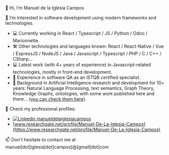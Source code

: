 👋 Hi, I’m Manuel de la Iglesia Campos

👀 I’m interested in software development using modern frameworks and technologies.
- 💻 Currently working in React / Typescript / JS / Python / Odoo / Marionnette.
- 🛠️ Other technologies and languages known: React / React-Native / Vue / ExpressJS / NodeJS / Java / Javascript / Typescript / PHP / C / C++ / CSharp...
- 💻 Latest work (with 4+ years of experience) in Javascript-related technologies, mostly in front-end development.
- 🔎 Experience in software QA as an ISTQB certified specialist.
- 📖 Background in Artificial Intelligence research and development for 10+ years: Natural Language Processing, text semantics, Graph Theory, Knowledge Graphs, ontologies, with some work published here and there... ([you can check them here](https://www.researchgate.net/profile/Manuel-De-La-Iglesia-Campos-2/research)).

🌱 Check my professional profiles:
- [![Linkedin](https://i.stack.imgur.com/gVE0j.png) manueldelaiglesiacampos](https://www.linkedin.com/in/manueldelaiglesiacampos)
- [www.researchgate.net/profile/Manuel-De-La-Iglesia-Campos](https://www.researchgate.net/profile/Manuel-De-La-Iglesia-Campos)

📫 Don't hesitate to contact me at manuel[dot]iglesia[dot]campos[@]gmail[dot]com

<!---
manuel-delaiglesia/manuel-delaiglesia is a ✨ special ✨ repository because its `README.md` (this file) appears on your GitHub profile.
You can click the Preview link to take a look at your changes.
--->

